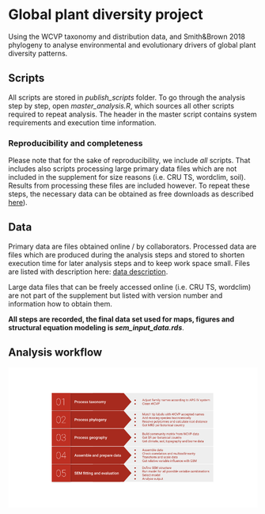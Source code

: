 # Global plant diversity project

Using the WCVP taxonomy and distribution data, and Smith&Brown 2018 phylogeny to analyse environmental and evolutionary drivers of global plant diversity patterns.

## Scripts

All scripts are stored in *publish_scripts* folder. To go through the analysis step by step, open *master_analysis.R*, which sources all other scripts required to repeat analysis. The header in the master script contains system requirements and execution time information.

### Reproducibility and completeness
Please note that for the sake of reproducibility, we include *all* scripts. That includes also scripts processing large primary data files which are not included in the supplement for size reasons (i.e. CRU TS, wordclim, soil). Results from processing these files are included however. To repeat these steps, the necessary data can be obtained as free downloads as described [here](data_description.md)). 


## Data
Primary data are files obtained online / by collaborators. Processed data are files which are produced during the analysis steps and stored to shorten execution time for later analysis steps and to keep work space small. Files are listed with description here: [data description](data_description.md).

Large data files that can be freely accessed online (i.e. CRU TS, wordclim) are not part of the supplement but listed with version number and information how to obtain them.

**All steps are recorded, the final data set used for maps, figures and structural equation modeling is *sem_input_data.rds***.

## Analysis workflow
<p align="left">
<img src="flow_chart_wcvp.png"/>  
</p>  